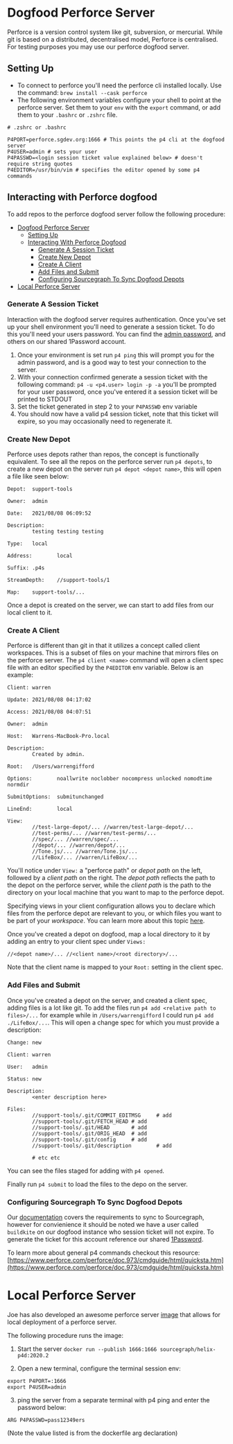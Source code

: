 # Dogfood Perforce Server

Perforce is a version control system like git, subversion, or mercurial. While git is based on a distributed, decentralised model, Perforce is centralised. For testing purposes you may use our perforce dogfood server.

## Setting Up
- To connect to perforce you'll need the perforce cli installed locally. Use the command: `brew install --cask perforce`
- The following environment variables configure your shell to point at the perforce server. Set them to your `env` with the `export` command, or add them to your `.bashrc` or `.zshrc` file.
```
# .zshrc or .bashrc

P4PORT=perforce.sgdev.org:1666 # This points the p4 cli at the dogfood server
P4USER=admin # sets your user
P4PASSWD=<login session ticket value explained below> # doesn't require string quotes
P4EDITOR=/usr/bin/vim # specifies the editor opened by some p4 commands
```
## Interacting with Perforce dogfood

To add repos to the perforce dogfood server follow the following procedure:
- [Dogfood Perforce Server](#dogfood-perforce-server)
  - [Setting Up](#setting-up)
  - [Interacting With Perforce Dogfood](#interacting-with-perforce-dogfood)
    - [Generate A Session Ticket](#generate-a-session-ticket)
    - [Create New Depot](#create-new-depot)
    - [Create A Client](#create-a-client)
    - [Add Files and Submit](#add-files-and-submit)
    - [Configuring Sourcegraph To Sync Dogfood Depots](#configuring-sourcegraph-to-sync-dogfood-depots)
- [Local Perforce Server](#local-perforce-server)

### Generate A Session Ticket
Interaction with the dogfood server requires authentication. Once you've set up your shell environment you'll need to generate a session ticket. To do this you'll need your users password. You can find the [admin password](https://team-sourcegraph.1password.com/vaults/dnrhbauihkhjs5ag6vszsme45a/allitems/fac6hoq3ujb3xpxtllbijzyxta), and others on our shared 1Password account.

1. Once your environment is set run `p4 ping` this will prompt you for the admin password, and is a good way to test your connection to the server.
2. With your connection confirmed generate a session ticket with the following command: `p4 -u <p4.user> login -p -a` you'll be prompted for your user password, once you've entered it a session ticket will be printed to STDOUT
3. Set the ticket generated in step 2 to your `P4PASSWD` env variable
4. You should now have a valid p4 session ticket, note that this ticket will expire, so you may occasionally need to regenerate it.

### Create New Depot

Perforce uses depots rather than repos, the concept is functionally equivalent. To see all the repos on the perforce server run `p4 depots`, to create a new depot on the server run `p4 depot <depot name>`, this will open a file like seen below:

```
Depot:  support-tools

Owner:  admin

Date:   2021/08/08 06:09:52

Description:
        testing testing testing

Type:   local

Address:        local

Suffix: .p4s

StreamDepth:    //support-tools/1

Map:    support-tools/...
```

Once a depot is created on the server, we can start to add files from our local client to it.

### Create A Client

Perforce is different than git in that it utilizes a concept called client workspaces. This is a subset of files on your machine that mirrors files on the perforce server. The `p4 client <name>` command will open a client spec file with an editor specified by the `P4EDITOR` env variable. Below is an example:

```
Client: warren

Update: 2021/08/08 04:17:02

Access: 2021/08/08 04:07:51

Owner:  admin

Host:   Warrens-MacBook-Pro.local

Description:
        Created by admin.

Root:   /Users/warrengifford

Options:        noallwrite noclobber nocompress unlocked nomodtime normdir

SubmitOptions:  submitunchanged

LineEnd:        local

View:
        //test-large-depot/... //warren/test-large-depot/...
        //test-perms/... //warren/test-perms/...
        //spec/... //warren/spec/...
        //depot/... //warren/depot/...
        //Tone.js/... //warren/Tone.js/...
        //LifeBox/... //warren/LifeBox/...
```

You'll notice under `View:` a "perforce path" or *depot path* on the left, followed by a *client path* on the right. The *depot path* reflects the path to the depot on the perforce server, while the *client path* is the path to the directory on your local machine that you want to  map to the perforce depot. 

Specifying views in your client configuration allows you to declare which files from the perforce depot are relevant to you, or which files you want to be part of your *workspace*. You can learn more about this topic [here](https://www.perforce.com/perforce/doc.973/cmdguide/html/details.htm).

Once you've created a depot on dogfood, map a local directory to it by adding an entry to your client spec under `Views:`

`//<depot name>/... //<client name>/<root directory>/...`

Note that the client name is mapped to your `Root:` setting in the client spec.

### Add Files and Submit

Once you've created a depot on the server, and created a client spec, adding files is a lot like git. To add the files run `p4 add <relative path to files>/...` for example while in `/Users/warrengifford` I could run `p4 add ./LifeBox/...`. This will open a change spec for which you must provide a description:

```
Change: new

Client: warren

User:   admin

Status: new

Description:
        <enter description here>

Files:
        //support-tools/.git/COMMIT_EDITMSG     # add
        //support-tools/.git/FETCH_HEAD # add
        //support-tools/.git/HEAD       # add
        //support-tools/.git/ORIG_HEAD  # add
        //support-tools/.git/config     # add
        //support-tools/.git/description        # add

        # etc etc
```
You can see the files staged for adding with `p4 opened`.

Finally run `p4 submit` to load the files to the depo on the server.

### Configuring Sourcegraph To Sync Dogfood Depots

Our [documentation](https://docs.sourcegraph.com/admin/repo/perforce) covers the requirements to sync to Sourcegraph, however for convienience it should be noted we have a user called `buildkite` on our dogfood instance who session ticket will not expire. To generate the ticket for this account reference our shared [1Password](https://team-sourcegraph.1password.com/vaults/dnrhbauihkhjs5ag6vszsme45a/allitems/lajspc6a5valfbsh3whpcb5bp4).

To learn more about general p4 commands checkout this resource:
[https://www.perforce.com/perforce/doc.973/cmdguide/html/quicksta.htm](https://www.perforce.com/perforce/doc.973/cmdguide/html/quicksta.htm)

# Local Perforce Server

Joe has also developed an awesome perforce server [image](https://github.com/sourcegraph/helix-docker/blob/main/helix-p4d/Dockerfile) that allows for local deployment of a perforce server.
 
The following procedure runs the image:

1. Start the server `docker run --publish 1666:1666 sourcegraph/helix-p4d:2020.2`

2. Open a new terminal, configure the terminal session env:
```
export P4PORT=:1666
export P4USER=admin
```
3. ping the server from a separate terminal with p4 ping and enter the password below:
```
ARG P4PASSWD=pass12349ers
```
(Note the value listed is from the dockerfile arg declaration)
